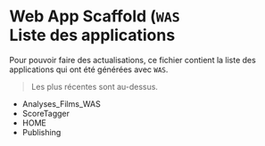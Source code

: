 # Web App Scaffold (`WAS`<br>Liste des applications

Pour pouvoir faire des actualisations, ce fichier contient la liste des applications qui ont été générées avec `WAS`.

> Les plus récentes sont au-dessus.

* Analyses_Films_WAS
* ScoreTagger
* HOME
* Publishing
